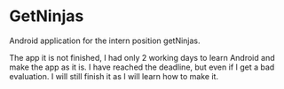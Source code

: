 # GetNinjas
Android application for the intern position getNinjas.


The app it is not finished, I had only 2 working days to learn Android and make the app as it is. 
I have reached the deadline, but even if I get a bad evaluation. I will still finish it as I will learn how to make it.
